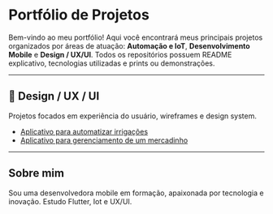 # Portfólio de Projetos

Bem-vindo ao meu portfólio! Aqui você encontrará meus principais projetos organizados por áreas de atuação: **Automação e IoT**, **Desenvolvimento Mobile** e **Design / UX/UI**. Todos os repositórios possuem README explicativo, tecnologias utilizadas e prints ou demonstrações.

---

## 🎨 Design / UX / UI

Projetos focados em experiência do usuário, wireframes e design system.

- [Aplicativo para automatizar irrigações](https://github.com/MarianneLeiteNascimento/app_NeoGotejo_desing.git)
- [Aplicativo para gerenciamento de um mercadinho](https://github.com/MarianneLeiteNascimento/wireframe.git)

---

## Sobre mim

Sou uma desenvolvedora mobile em formação, apaixonada por tecnologia e inovação. Estudo Flutter, Iot e UX/UI. 
